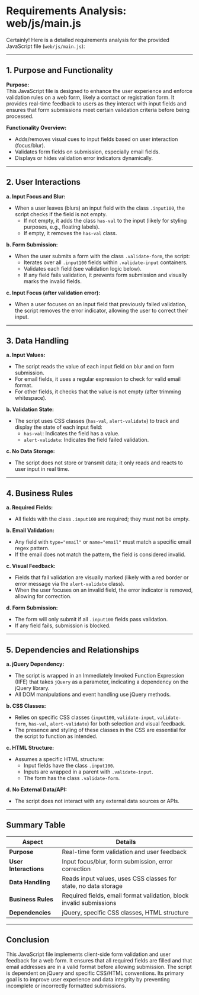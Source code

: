 # Requirements Analysis: web/js/main.js

Certainly! Here is a detailed requirements analysis for the provided JavaScript file (`web/js/main.js`):

---

## 1. Purpose and Functionality

**Purpose:**  
This JavaScript file is designed to enhance the user experience and enforce validation rules on a web form, likely a contact or registration form. It provides real-time feedback to users as they interact with input fields and ensures that form submissions meet certain validation criteria before being processed.

**Functionality Overview:**
- Adds/removes visual cues to input fields based on user interaction (focus/blur).
- Validates form fields on submission, especially email fields.
- Displays or hides validation error indicators dynamically.

---

## 2. User Interactions

**a. Input Focus and Blur:**
- When a user leaves (blurs) an input field with the class `.input100`, the script checks if the field is not empty.
    - If not empty, it adds the class `has-val` to the input (likely for styling purposes, e.g., floating labels).
    - If empty, it removes the `has-val` class.

**b. Form Submission:**
- When the user submits a form with the class `.validate-form`, the script:
    - Iterates over all `.input100` fields within `.validate-input` containers.
    - Validates each field (see validation logic below).
    - If any field fails validation, it prevents form submission and visually marks the invalid fields.

**c. Input Focus (after validation error):**
- When a user focuses on an input field that previously failed validation, the script removes the error indicator, allowing the user to correct their input.

---

## 3. Data Handling

**a. Input Values:**
- The script reads the value of each input field on blur and on form submission.
- For email fields, it uses a regular expression to check for valid email format.
- For other fields, it checks that the value is not empty (after trimming whitespace).

**b. Validation State:**
- The script uses CSS classes (`has-val`, `alert-validate`) to track and display the state of each input field:
    - `has-val`: Indicates the field has a value.
    - `alert-validate`: Indicates the field failed validation.

**c. No Data Storage:**
- The script does not store or transmit data; it only reads and reacts to user input in real time.

---

## 4. Business Rules

**a. Required Fields:**
- All fields with the class `.input100` are required; they must not be empty.

**b. Email Validation:**
- Any field with `type="email"` or `name="email"` must match a specific email regex pattern.
- If the email does not match the pattern, the field is considered invalid.

**c. Visual Feedback:**
- Fields that fail validation are visually marked (likely with a red border or error message via the `alert-validate` class).
- When the user focuses on an invalid field, the error indicator is removed, allowing for correction.

**d. Form Submission:**
- The form will only submit if all `.input100` fields pass validation.
- If any field fails, submission is blocked.

---

## 5. Dependencies and Relationships

**a. jQuery Dependency:**
- The script is wrapped in an Immediately Invoked Function Expression (IIFE) that takes `jQuery` as a parameter, indicating a dependency on the jQuery library.
- All DOM manipulations and event handling use jQuery methods.

**b. CSS Classes:**
- Relies on specific CSS classes (`input100`, `validate-input`, `validate-form`, `has-val`, `alert-validate`) for both selection and visual feedback.
- The presence and styling of these classes in the CSS are essential for the script to function as intended.

**c. HTML Structure:**
- Assumes a specific HTML structure:
    - Input fields have the class `.input100`.
    - Inputs are wrapped in a parent with `.validate-input`.
    - The form has the class `.validate-form`.

**d. No External Data/API:**
- The script does not interact with any external data sources or APIs.

---

## Summary Table

| Aspect                | Details                                                                 |
|-----------------------|-------------------------------------------------------------------------|
| **Purpose**           | Real-time form validation and user feedback                             |
| **User Interactions** | Input focus/blur, form submission, error correction                     |
| **Data Handling**     | Reads input values, uses CSS classes for state, no data storage         |
| **Business Rules**    | Required fields, email format validation, block invalid submissions     |
| **Dependencies**      | jQuery, specific CSS classes, HTML structure                            |

---

## Conclusion

This JavaScript file implements client-side form validation and user feedback for a web form. It ensures that all required fields are filled and that email addresses are in a valid format before allowing submission. The script is dependent on jQuery and specific CSS/HTML conventions. Its primary goal is to improve user experience and data integrity by preventing incomplete or incorrectly formatted submissions.